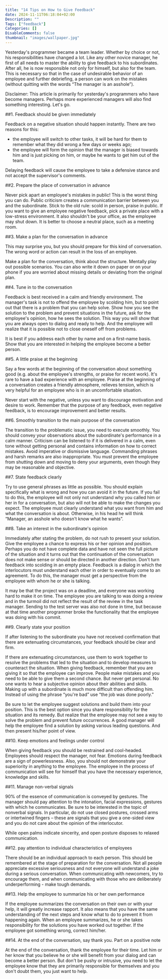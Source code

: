 ```yaml
---
title: "14 Tips on How to Give Feedback"
date: 2024-11-11T06:18:04+02:00
Description: ""
Tags: ["feedback"]
Categories: []
DisableComments: false
thumbnail: "images/wallpaper.jpg"
---
```


Yesterday's programmer became a team leader. Whether by choice or not, his responsibilities have changed a lot. Like any other novice manager, he first of all needs to master the ability to give feedback to his subordinates. After all, he is now responsible not only for himself, but also for the team. This is necessary so that in the case of undesirable behavior of an employee and further debriefing, a person can work on the mistakes (without quitting with the words “The manager is an asshole”).

Disclaimer: This article is primarily for yesterday's programmers who have become managers. Perhaps more experienced managers will also find something interesting. Let's go.

##1. Feedback should be given immediately

Feedback on a negative situation should happen instantly. There are two reasons for this:
- the employee will switch to other tasks, it will be hard for them to remember what they did wrong a few days or weeks ago;
- the employee will form the opinion that the manager is biased towards him and is just picking on him, or maybe he wants to get him out of the team.

Delaying feedback will cause the employee to take a defensive stance and not accept the supervisor's comments.

##2. Prepare the place of conversation in advance

Never pick apart an employee's mistakes in public! This is the worst thing you can do. Public criticism creates a communication barrier between you and the subordinate. Stick to the old rule: scold in person, praise in public. If you want to give an employee negative feedback, pick a private place with a low-stress environment. It also shouldn't be your office, as the employee may shut down. It is better to choose a neutral place, such as a meeting room.

##3. Make a plan for the conversation in advance

This may surprise you, but you should prepare for this kind of conversation. The wrong word or action can result in the loss of an employee.

Make a plan for the conversation, think about the structure. Mentally play out possible scenarios. You can also write it down on paper or on your phone if you are worried about missing details or deviating from the original plan.

##4. Tune in to the conversation

Feedback is best received in a calm and friendly environment. The manager's task is not to offend the employee by scolding him, but to point out that there is a problem that you can help solve. Show how you see the solution to the problem and prevent situations in the future, ask for the employee's opinion, how he sees the solution. This way you will show that you are always open to dialog and ready to help. And the employee will realize that it is possible not to close oneself off from problems.

It is best if you address each other by name and on a first-name basis. Show that you are interested in helping the employee become a better person.

##5. A little praise at the beginning

Say a few words at the beginning of the conversation about something good (e.g. about the employee's strengths, or praise for recent work). It's rare to have a bad experience with an employee. Praise at the beginning of a conversation creates a friendly atmosphere, relieves tension, which is very helpful for an employee who is in an uncomfortable situation.

Never start with the negative, unless you want to discourage motivation and desire to work. Remember that the purpose of any feedback, even negative feedback, is to encourage improvement and better results.

##6. Smoothly transition to the main purpose of the conversation

The transition to the problematic issue, you need to execute smoothly. You should convey your observations about the subordinate's performance in a calm manner. Criticism can be listened to if it is delivered in a calm, even tone without getting personal and contains information on how to correct mistakes. Avoid imperative or dismissive language. Commanding phrases and harsh remarks are also inappropriate. You must prevent the employee from shutting down and moving to deny your arguments, even though they may be reasonable and objective.

##7. State feedback clearly

Try to use general phrases as little as possible. You should explain specifically what is wrong and how you can avoid it in the future. If you fail to do this, the employee will not only not understand why you called him or her in for a conversation, but also will not be able to make the changes you expect. The employee must clearly understand what you want from him and what the conversation is about. Otherwise, in his head he will think “Manager, an asshole who doesn't know what he wants”.

##8. Take an interest in the subordinate's opinion

Immediately after stating the problem, do not rush to present your solution. Give the employee a chance to express his or her opinion and position. Perhaps you do not have complete data and have not seen the full picture of the situation and it turns out that the continuation of the conversation does not make sense or should be directed in another direction. Don't turn feedback into scolding in an empty place. Feedback is a dialog in which the interlocutors must understand each other in order to eventually come to an agreement. To do this, the manager must get a perspective from the employee with whom he or she is talking.

It may be that the project was on a deadline, and everyone was working hard to make it on time. The employee you are talking to was doing a review and in the turmoil did not reflect the result of the review in the task manager. Sending to the test server was also not done in time, but because at that time another programmer broke the functionality that the employee was doing with his commit. 

##9. Clearly state your position

If after listening to the subordinate you have not received confirmation that there are extenuating circumstances, your feedback should be clear and firm.

If there are extenuating circumstances, use them to work together to resolve the problems that led to the situation and to develop measures to counteract the situation. When giving feedback, remember that you are giving it so that the employee can improve. People make mistakes and you need to be able to give them a second chance. But never get personal. No one wants to hear a subjective opinion about their abilities and skills. Making up with a subordinate is much more difficult than offending him. Instead of using the phrase “you're bad” use “the job was done poorly.”

Be sure to let the employee suggest solutions and build them into your position. This is the best option since you share responsibility for the situation and its remedy. But realize that the employee may not see a way to solve the problem and prevent future occurrences. A good manager will help the employee find a solution by asking various leading questions. And then present his/her point of view.

##10. Keep emotions and feelings under control

When giving feedback you should be restrained and cool-headed. Employees should respect the manager, not fear. Emotions during feedback are a sign of powerlessness. Also, you should not demonstrate your superiority in anything to the employee. The employee in the process of communication will see for himself that you have the necessary experience, knowledge and skills.

##11. Manage non-verbal signals

90% of the essence of communication is conveyed by gestures. The manager should pay attention to the intonation, facial expressions, gestures with which he communicates. Be sure to be interested in the topic of nonverbal signals. In particular, do not use closed postures, crossed arms or intertwined fingers &#8211; these are signals that you give a one-sided view and you do not care about the opinion of the interlocutor. 

While open palms indicate sincerity, and open posture disposes to relaxed communication.

##12. pay attention to individual characteristics of employees

There should be an individual approach to each person. This should be remembered at the stage of preparation for the conversation. Not all people appreciate excessive seriousness and not everyone will understand a joke during a serious conversation. When communicating with newcomers, try to encourage them, and when communicating with those who are deliberately underperforming - make tough demands.

##13. Help the employee to summarize his or her own performance

If the employee summarizes the conversation on their own or with your help, it will greatly increase rapport. It also means that you have the same understanding of the next steps and know what to do to prevent it from happening again. When an employee summarizes, he or she takes responsibility for the solutions you have worked out together. If the employee got something wrong, correct him/her.

##14. At the end of the conversation, say thank you. Part on a positive note

At the end of the conversation, thank the employee for their time. Let him or her know that you believe he or she will benefit from your dialog and can become a better person. But don't be pushy or intrusive, you need 
to let the employee know that they are primarily responsible for themselves and you don't doubt them, you just want to help.
